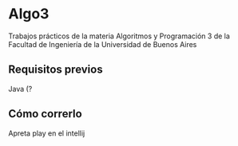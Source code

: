 # Algo3
Trabajos prácticos de la materia Algoritmos y Programación 3 de la Facultad de Ingeniería de la Universidad de Buenos Aires

## Requisitos previos
Java (?

## Cómo correrlo
Apreta play en el intellij

<!-- pls mejorar esto -->
